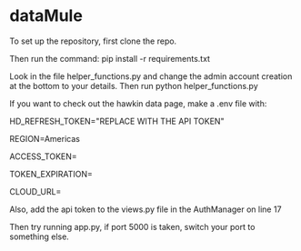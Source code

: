 # dataMule
To set up the repository, first clone the repo.

Then run the command: pip install -r requirements.txt

Look in the file helper_functions.py and change the admin account creation at the bottom to your details. Then run python helper_functions.py

If you want to check out the hawkin data page, make a .env file with:

HD_REFRESH_TOKEN="REPLACE WITH THE API TOKEN"

REGION=Americas

ACCESS_TOKEN=

TOKEN_EXPIRATION=

CLOUD_URL=

Also, add the api token to the views.py file in the AuthManager on line 17

Then try running app.py, if port 5000 is taken, switch your port to something else.
